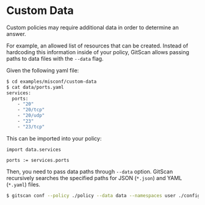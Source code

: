 # Custom Data

Custom policies may require additional data in order to determine an answer.

For example, an allowed list of resources that can be created. 
Instead of hardcoding this information inside of your policy, GitScan allows passing paths to data files with the `--data` flag.

Given the following yaml file:

```bash
$ cd examples/misconf/custom-data
$ cat data/ports.yaml                                                                                                                                                                      [~/src/github.com/aquasecurity/gitscan/examples/misconf/custom-data]
services:
  ports:
    - "20"
    - "20/tcp"
    - "20/udp"
    - "23"
    - "23/tcp"
```

This can be imported into your policy:

```rego
import data.services

ports := services.ports
```

Then, you need to pass data paths through `--data` option.
GitScan recursively searches the specified paths for JSON (`*.json`) and YAML (`*.yaml`) files.

```bash
$ gitscan conf --policy ./policy --data data --namespaces user ./configs
```